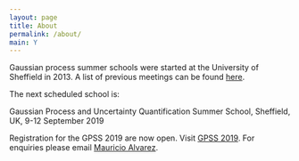 ```yaml
---
layout: page
title: About
permalink: /about/
main: Y
---
```


Gaussian process summer schools were started at the University of Sheffield in 2013. A list of previous meetings can be found [here](../past_meetings.html).

The next scheduled school is:

Gaussian Process and Uncertainty Quantification Summer School, Sheffield, UK, 9-12 September 2019

Registration for the GPSS 2019 are now open. Visit [GPSS 2019](http://gpss.cc/gpss19). For enquiries please email <a href="mailto:mauricio.alvarez@sheffield.ac.uk">Mauricio Alvarez</a>.
